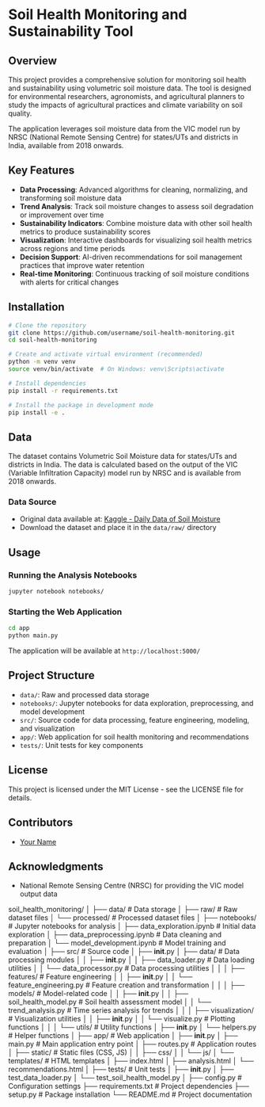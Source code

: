 # Soil Health Monitoring and Sustainability Tool

## Overview

This project provides a comprehensive solution for monitoring soil health and sustainability using volumetric soil moisture data. The tool is designed for environmental researchers, agronomists, and agricultural planners to study the impacts of agricultural practices and climate variability on soil quality.

The application leverages soil moisture data from the VIC model run by NRSC (National Remote Sensing Centre) for states/UTs and districts in India, available from 2018 onwards.

## Key Features

- **Data Processing**: Advanced algorithms for cleaning, normalizing, and transforming soil moisture data
- **Trend Analysis**: Track soil moisture changes to assess soil degradation or improvement over time
- **Sustainability Indicators**: Combine moisture data with other soil health metrics to produce sustainability scores
- **Visualization**: Interactive dashboards for visualizing soil health metrics across regions and time periods
- **Decision Support**: AI-driven recommendations for soil management practices that improve water retention
- **Real-time Monitoring**: Continuous tracking of soil moisture conditions with alerts for critical changes

## Installation

```bash
# Clone the repository
git clone https://github.com/username/soil-health-monitoring.git
cd soil-health-monitoring

# Create and activate virtual environment (recommended)
python -m venv venv
source venv/bin/activate  # On Windows: venv\Scripts\activate

# Install dependencies
pip install -r requirements.txt

# Install the package in development mode
pip install -e .
```

## Data

The dataset contains Volumetric Soil Moisture data for states/UTs and districts in India. The data is calculated based on the output of the VIC (Variable Infiltration Capacity) model run by NRSC and is available from 2018 onwards.

### Data Source
- Original data available at: [Kaggle - Daily Data of Soil Moisture](https://www.kaggle.com/datasets/vaibhavbajpai458/daily-data-of-soil-moisture)
- Download the dataset and place it in the `data/raw/` directory

## Usage

### Running the Analysis Notebooks

```bash
jupyter notebook notebooks/
```

### Starting the Web Application

```bash
cd app
python main.py
```

The application will be available at `http://localhost:5000/`

## Project Structure

- `data/`: Raw and processed data storage
- `notebooks/`: Jupyter notebooks for data exploration, preprocessing, and model development
- `src/`: Source code for data processing, feature engineering, modeling, and visualization
- `app/`: Web application for soil health monitoring and recommendations
- `tests/`: Unit tests for key components

## License

This project is licensed under the MIT License - see the LICENSE file for details.

## Contributors

- [Your Name](https://github.com/yourusername)

## Acknowledgments

- National Remote Sensing Centre (NRSC) for providing the VIC model output data




soil_health_monitoring/
│
├── data/                              # Data storage
│   ├── raw/                           # Raw dataset files
│   └── processed/                     # Processed dataset files
│
├── notebooks/                         # Jupyter notebooks for analysis
│   ├── data_exploration.ipynb         # Initial data exploration
│   ├── data_preprocessing.ipynb       # Data cleaning and preparation
│   └── model_development.ipynb        # Model training and evaluation
│
├── src/                               # Source code
│   ├── __init__.py
│   ├── data/                          # Data processing modules
│   │   ├── __init__.py
│   │   ├── data_loader.py             # Data loading utilities
│   │   └── data_processor.py          # Data processing utilities
│   │
│   ├── features/                      # Feature engineering
│   │   ├── __init__.py
│   │   └── feature_engineering.py     # Feature creation and transformation
│   │
│   ├── models/                        # Model-related code
│   │   ├── __init__.py
│   │   ├── soil_health_model.py       # Soil health assessment model
│   │   └── trend_analysis.py          # Time series analysis for trends
│   │
│   ├── visualization/                 # Visualization utilities
│   │   ├── __init__.py
│   │   └── visualize.py               # Plotting functions
│   │
│   └── utils/                         # Utility functions
│       ├── __init__.py
│       └── helpers.py                 # Helper functions
│
├── app/                               # Web application
│   ├── __init__.py
│   ├── main.py                        # Main application entry point
│   ├── routes.py                      # Application routes
│   ├── static/                        # Static files (CSS, JS)
│   │   ├── css/
│   │   └── js/
│   └── templates/                     # HTML templates
│       ├── index.html
│       ├── analysis.html
│       └── recommendations.html
│
├── tests/                             # Unit tests
│   ├── __init__.py
│   ├── test_data_loader.py
│   └── test_soil_health_model.py
│
├── config.py                          # Configuration settings
├── requirements.txt                   # Project dependencies
├── setup.py                           # Package installation
└── README.md                          # Project documentation